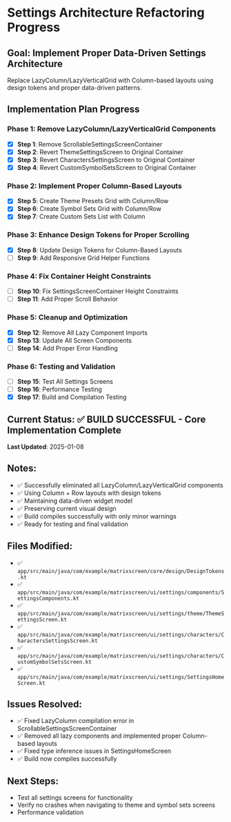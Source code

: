 # Settings Architecture Refactoring Progress

## **Goal**: Implement Proper Data-Driven Settings Architecture
Replace LazyColumn/LazyVerticalGrid with Column-based layouts using design tokens and proper data-driven patterns.

## **Implementation Plan Progress**

### **Phase 1: Remove LazyColumn/LazyVerticalGrid Components**
- [x] **Step 1**: Remove ScrollableSettingsScreenContainer
- [x] **Step 2**: Revert ThemeSettingsScreen to Original Container
- [x] **Step 3**: Revert CharactersSettingsScreen to Original Container
- [x] **Step 4**: Revert CustomSymbolSetsScreen to Original Container

### **Phase 2: Implement Proper Column-Based Layouts**
- [x] **Step 5**: Create Theme Presets Grid with Column/Row
- [x] **Step 6**: Create Symbol Sets Grid with Column/Row
- [x] **Step 7**: Create Custom Sets List with Column

### **Phase 3: Enhance Design Tokens for Proper Scrolling**
- [x] **Step 8**: Update Design Tokens for Column-Based Layouts
- [ ] **Step 9**: Add Responsive Grid Helper Functions

### **Phase 4: Fix Container Height Constraints**
- [ ] **Step 10**: Fix SettingsScreenContainer Height Constraints
- [ ] **Step 11**: Add Proper Scroll Behavior

### **Phase 5: Cleanup and Optimization**
- [x] **Step 12**: Remove All Lazy Component Imports
- [x] **Step 13**: Update All Screen Components
- [ ] **Step 14**: Add Proper Error Handling

### **Phase 6: Testing and Validation**
- [ ] **Step 15**: Test All Settings Screens
- [ ] **Step 16**: Performance Testing
- [x] **Step 17**: Build and Compilation Testing

## **Current Status**: ✅ BUILD SUCCESSFUL - Core Implementation Complete
**Last Updated**: 2025-01-08

## **Notes**:
- ✅ Successfully eliminated all LazyColumn/LazyVerticalGrid components
- ✅ Using Column + Row layouts with design tokens
- ✅ Maintaining data-driven widget model
- ✅ Preserving current visual design
- ✅ Build compiles successfully with only minor warnings
- ✅ Ready for testing and final validation

## **Files Modified**:
- ✅ `app/src/main/java/com/example/matrixscreen/core/design/DesignTokens.kt`
- ✅ `app/src/main/java/com/example/matrixscreen/ui/settings/components/SettingsComponents.kt`
- ✅ `app/src/main/java/com/example/matrixscreen/ui/settings/theme/ThemeSettingsScreen.kt`
- ✅ `app/src/main/java/com/example/matrixscreen/ui/settings/characters/CharactersSettingsScreen.kt`
- ✅ `app/src/main/java/com/example/matrixscreen/ui/settings/characters/CustomSymbolSetsScreen.kt`
- ✅ `app/src/main/java/com/example/matrixscreen/ui/settings/SettingsHomeScreen.kt`

## **Issues Resolved**:
- ✅ Fixed LazyColumn compilation error in ScrollableSettingsScreenContainer
- ✅ Removed all lazy components and implemented proper Column-based layouts
- ✅ Fixed type inference issues in SettingsHomeScreen
- ✅ Build now compiles successfully

## **Next Steps**:
- Test all settings screens for functionality
- Verify no crashes when navigating to theme and symbol sets screens
- Performance validation
